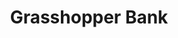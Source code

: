 ---
blog: https://grasshopper.bank/who-we-are/blog
instagram: https://instagram.com/grasshopperbank
linkedin: https://linkedin.com/company/grasshopper-bank
logohandle: grasshopperbank
sort: grasshopper
title: Grasshopper Bank
twitter: https://x.com/grasshopperbank
website: https://www.grasshopper.bank/
---